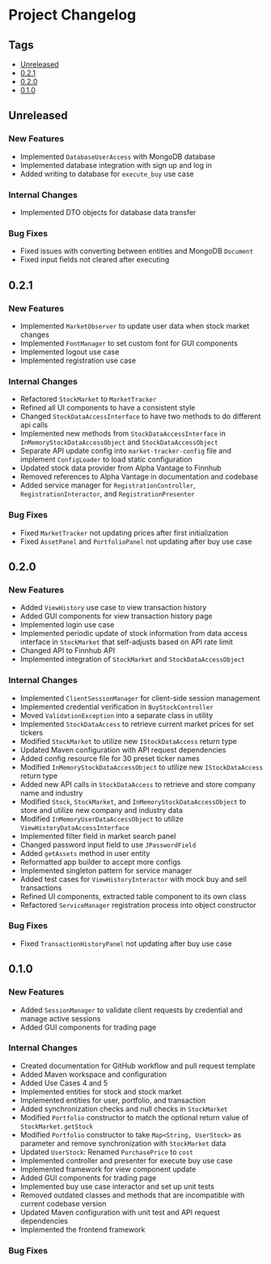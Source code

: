 # Project Changelog

## Tags

- [Unreleased](#Unreleased)
- [0.2.1](#0.2.1)
- [0.2.0](#0.2.0)
- [0.1.0](#0.1.0)

## Unreleased

### New Features

- Implemented `DatabaseUserAccess` with MongoDB database
- Implemented database integration with sign up and log in
- Added writing to database for `execute_buy` use case

### Internal Changes

- Implemented DTO objects for database data transfer

### Bug Fixes

- Fixed issues with converting between entities and MongoDB `Document`
- Fixed input fields not cleared after executing

## 0.2.1

### New Features

- Implemented `MarketObserver` to update user data when stock market changes
- Implemented `FontManager` to set custom font for GUI components
- Implemented logout use case
- Implemented registration use case

### Internal Changes

- Refactored `StockMarket` to `MarketTracker`
- Refined all UI components to have a consistent style
- Changed `StockDataAccessInterface` to have two methods to do different api calls
- Implemented new methods from `StockDataAccessInterface` in `InMemoryStockDataAccessObject` and `StockDataAccessObject`
- Separate API update config into `market-tracker-config` file and implement `ConfigLoader` to load static configuration
- Updated stock data provider from Alpha Vantage to Finnhub
- Removed references to Alpha Vantage in documentation and codebase
- Added service manager for `RegistrationController`, `RegistrationInteractor`, and `RegistrationPresenter`

### Bug Fixes

- Fixed `MarketTracker` not updating prices after first initialization
- Fixed `AssetPanel` and `PortfolioPanel` not updating after buy use case

## 0.2.0

### New Features

- Added `ViewHistory` use case to view transaction history
- Added GUI components for view transaction history page
- Implemented login use case
- Implemented periodic update of stock information from data access interface in `StockMarket` that self-adjusts based on API rate limit
- Changed API to Finnhub API
- Implemented integration of `StockMarket` and `StockDataAccessObject`

### Internal Changes

- Implemented `ClientSessionManager` for client-side session management
- Implemented credential verification in `BuyStockController`
- Moved `ValidationException` into a separate class in utility
- Implemented `StockDataAccess` to retrieve current market prices for set tickers
- Modified `StockMarket` to utilize new `IStockDataAccess` return type
- Updated Maven configuration with API request dependencies
- Added config resource file for 30 preset ticker names
- Modified `InMemoryStockDataAccessObject` to utilize new `IStockDataAccess` return type
- Added new API calls in `StockDataAccess` to retrieve and store company name and industry
- Modified `Stock`, `StockMarket`, and `InMemoryStockDataAccessObject` to store and utilize new company and industry data
- Modified `InMemoryUserDataAccessObject` to utilize `ViewHistoryDataAccessInterface`
- Implemented filter field in market search panel
- Changed password input field to use `JPasswordField`
- Added `getAssets` method in user entity
- Reformatted app builder to accept more configs
- Implemented singleton pattern for service manager
- Added test cases for `ViewHistoryInteractor` with mock buy and sell transactions
- Refined UI components, extracted table component to its own class
- Refactored `ServiceManager` registration process into object constructor

### Bug Fixes

- Fixed `TransactionHistoryPanel` not updating after buy use case

## 0.1.0

### New Features

- Added `SessionManager` to validate client requests by credential and manage active sessions
- Added GUI components for trading page

### Internal Changes

- Created documentation for GitHub workflow and pull request template
- Added Maven workspace and configuration
- Added Use Cases 4 and 5
- Implemented entities for stock and stock market
- Implemented entities for user, portfolio, and transaction
- Added synchronization checks and null checks in `StockMarket`
- Modified `Portfolio` constructor to match the optional return value of `StockMarket.getStock`
- Modified `Portfolio` constructor to take `Map<String, UserStock>` as parameter and remove synchronization with `StockMarket` data
- Updated `UserStock`: Renamed `PurchasePrice` to `cost`
- Implemented controller and presenter for execute buy use case
- Implemented framework for view component update
- Added GUI components for trading page
- Implemented buy use case interactor and set up unit tests
- Removed outdated classes and methods that are incompatible with current codebase version
- Updated Maven configuration with unit test and API request dependencies
- Implemented the frontend framework

### Bug Fixes
